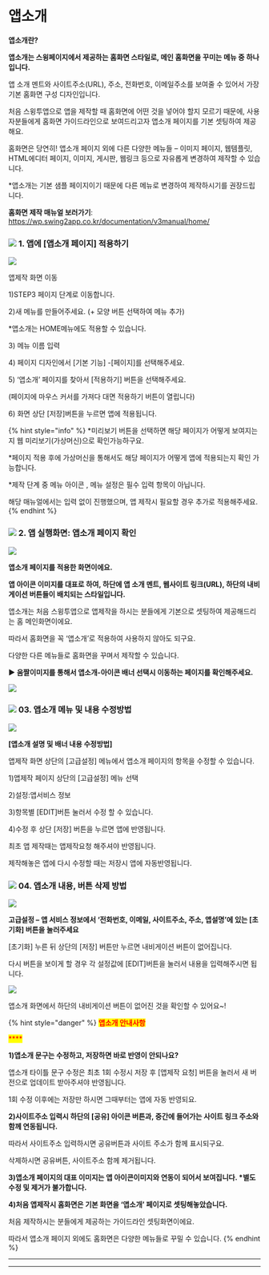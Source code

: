 # 앱소개

**앱소개란?**

**앱소개는 스윙페이지에서 제공하는 홈화면 스타일로, 메인 홈화면을 꾸미는 메뉴 중 하나입니다.**

앱 소개 멘트와 사이트주소(URL), 주소, 전화번호, 이메일주소를 보여줄 수 있어서 가장 기본 홈화면 구성 디자인입니다.

처음 스윙투앱으로 앱을 제작할 때 홈화면에 어떤 것을 넣어야 할지 모르기 때문에, 사용자분들에게 홈화면 가이드라인으로 보여드리고자 앱소개 페이지를 기본 셋팅하여 제공해요.

홈화면은 당연히! 앱소개 페이지 외에 다른 다양한 메뉴들 – 이미지 페이지, 웹템플릿, HTML에디터 페이지, 이미지, 게시판, 웹링크 등으로 자유롭게 변경하여 제작할 수 있습니다.

\*앱소개는 기본 샘플 페이지이기 때문에 다른 메뉴로 변경하여 제작하시기를 권장드립니다.

**홈화면 제작 매뉴얼 보러가기**: https://wp.swing2app.co.kr/documentation/v3manual/home/

### ![](https://wp.swing2app.co.kr/wp-content/uploads/2020/04/%EB%8B%A8%EB%9D%BD1-1.png) **1. 앱에 \[앱소개 페이지] 적용하기**

![](https://wp.swing2app.co.kr/wp-content/uploads/2022/07/%EC%95%B1%EC%86%8C%EA%B0%9C%ED%8E%98%EC%9D%B4%EC%A7%80.png)

앱제작 화면 이동

1\)STEP3 페이지 단계로 이동합니다.

2\)새 메뉴를 만들어주세요. (+ 모양 버튼 선택하여 메뉴 추가)

\*앱소개는 HOME메뉴에도 적용할 수 있습니다.

3\) 메뉴 이름 입력

4\) 페이지 디자인에서 \[기본 기능] -\[페이지]를 선택해주세요.

5\) ‘앱소개’ 페이지를 찾아서 \[적용하기] 버튼을 선택해주세요.

(페이지에 마우스 커서를 가져다 대면 적용하기 버튼이 열립니다)

6\) 화면 상단 \[저장]버튼을 누르면 앱에 적용됩니다.

{% hint style="info" %}
\*미리보기 버튼을 선택하면 해당 페이지가 어떻게 보여지는지 웹 미리보기(가상머신)으로 확인가능하구요.

\*페이지 적용 후에 가상머신을 통해서도 해당 페이지가 어떻게 앱에 적용되는지 확인 가능합니다.

\*제작 단계 중 메뉴 아이콘 , 메뉴 설정은 필수 입력 항목이 아닙니다.

해당 매뉴얼에서는 입력 없이 진행했으며, 앱 제작시 필요할 경우 추가로 적용해주세요.
{% endhint %}

### ![](https://wp.swing2app.co.kr/wp-content/uploads/2020/04/%EB%8B%A8%EB%9D%BD1-1.png) **2. 앱 실행화면: 앱소개 페이지 확인**

![](https://wp.swing2app.co.kr/wp-content/uploads/2022/07/%EC%95%B1%EC%86%8C%EA%B0%9C%ED%99%94%EB%A9%B4.png)

**앱소개 페이지를 적용한 화면이에요.**

**앱 아이콘 이미지를 대표로 하여, 하단에 앱 소개 멘트, 웹사이트 링크(URL), 하단의 내비게이션 버튼들이 배치되는 스타일입니다.**

앱소개는 처음 스윙투앱으로 앱제작을 하시는 분들에게 기본으로 셋팅하여 제공해드리는 홈 메인화면이에요.

따라서 홈화면을 꼭 ‘앱소개’로 적용하여 사용하지 않아도 되구요.

다양한 다른 메뉴들로 홈화면을 꾸며서 제작할 수 있습니다.

**▶ 움짤이미지를 통해서 앱소개-아이콘 배너 선택시 이동하는 페이지를 확인해주세요.**

![](https://wp.swing2app.co.kr/wp-content/uploads/2018/09/%EB%85%B9%ED%99%94\_2020\_06\_02\_16\_18\_41\_940.gif)

### ![](https://wp.swing2app.co.kr/wp-content/uploads/2020/04/%EB%8B%A8%EB%9D%BD1-1.png) **03. 앱소개 메뉴 및 내용 수정방법**

![](https://wp.swing2app.co.kr/wp-content/uploads/2022/07/%EC%95%B1%EC%86%8C%EA%B0%9C%EC%88%98%EC%A0%95.png)

**\[앱소개 설명 및 배너 내용 수정방법]**

앱제작 화면 상단의 \[고급설정] 메뉴에서 앱소개 페이지의 항목을 수정할 수 있습니다.

1\)앱제작 페이지 상단의 \[고급설정] 메뉴 선택

2\)설정:앱서비스 정보

3\)항목별 \[EDIT]버튼 눌러서 수정 할 수 있습니다.

4\)수정 후 상단 \[저장] 버튼을 누르면 앱에 반영됩니다.

최초 앱 제작때는 앱제작요청 해주셔야 반영됩니다.

제작해놓은 앱에 다시 수정할 때는 저장시 앱에 자동반영됩니다.

### ![](https://wp.swing2app.co.kr/wp-content/uploads/2020/04/%EB%8B%A8%EB%9D%BD1-1.png) **04. 앱소개 내용, 버튼 삭제 방법**

![](https://wp.swing2app.co.kr/wp-content/uploads/2022/07/%EC%95%B1%EC%86%8C%EA%B0%9C%EC%88%98%EC%A0%952.png)

**고급설정 – 앱 서비스 정보에서 ‘전화번호, 이메일, 사이트주소, 주소, 앱설명’에 있는 \[초기화] 버튼을 눌러주세요**

\[초기화] 누른 뒤 상단의 \[저장] 버튼만 누르면 내비게이션 버튼이 없어집니다.

다시 버튼을 보이게 할 경우 각 설정값에 \[EDIT]버튼을 눌러서 내용을 입력해주시면 됩니다.

![](https://wp.swing2app.co.kr/wp-content/uploads/2022/07/%EC%95%B1%EC%86%8C%EA%B0%9C%ED%99%94%EB%A9%B42.png)

앱소개 화면에서 하단의 내비게이션 버튼이 없어진 것을 확인할 수 있어요\~!

{% hint style="danger" %}
<mark style="color:red;">**앱소개 안내사항**</mark>

<mark style="color:red;">\*\*\*\*</mark>

**1)앱소개 문구는 수정하고, 저장하면 바로 반영이 안되나요?**

앱소개 타이틀 문구 수정은 최초 1회 수정시 저장 후 \[앱제작 요청] 버튼을 눌러서 새 버전으로 업데이트 받아주셔야 반영됩니다.

1회 수정 이후에는 저장만 하시면 그때부터는 앱에 자동 반영되요.

**2)사이트주소 입력시 하단의 \[공유] 아이콘 버튼과, 중간에 들어가는 사이트 링크 주소와 함께 연동됩니다.**

따라서 사이트주소 입력하시면 공유버튼과 사이트 주소가 함께 표시되구요.

삭제하시면 공유버튼, 사이트주소 함께 제거됩니다.

**3)앱소개 페이지의 대표 이미지는 앱 아이콘이미지와 연동이 되어서 보여집니다. \*별도 수정 및 제거가 불가합니다.**

**4)처음 앱제작시 홈화면은 기본 화면을 ‘앱소개’ 페이지로 셋팅해놓았습니다.**

처음 제작하시는 분들에게 제공하는 가이드라인 셋팅화면이에요.

따라서 앱소개 페이지 외에도 홈화면은 다양한 메뉴들로 꾸밀 수 있습니다.
{% endhint %}

***

***
